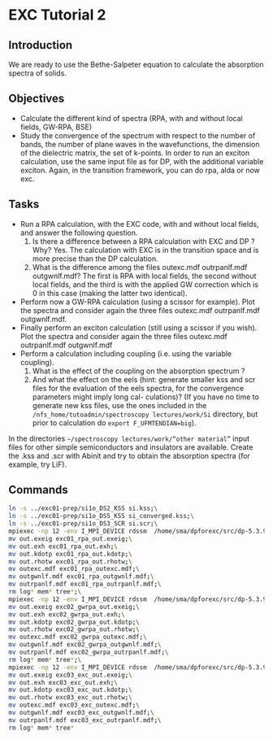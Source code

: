 EXC Tutorial 2
======================

Introduction
--------------

We are ready to use the Bethe-Salpeter equation to calculate the absorption spectra of solids.

Objectives
-------------

* Calculate the different kind of spectra (RPA, with and without local fields, GW-RPA, BSE)
* Study the convergence of the spectrum with respect to the number of bands, the number of plane waves in the wavefunctions, the dimension of the dielectric matrix, the set of k-points.
    In order to run an exciton calculation, use the same input file as for DP, with the additional variable exciton. Again, in the transition framework, you can do rpa, alda or now exc.

Tasks
-----------------

* Run a RPA calculation, with the EXC code, with and without local fields, and answer the following question.
    1. Is there a difference between a RPA calculation with EXC and DP ? Why?
        Yes. The calculation with EXC is in the transition space and is more precise than the DP calculation.
    2. What is the difference among the files outexc.mdf outrpanlf.mdf outgwnlf.mdf?
        The first is RPA with local fields, the second without local fields, and the third is with the applied GW correction which is 0 in this case (making the latter two identical).
* Perform now a GW-RPA calculation (using a scissor for example). Plot the spectra and consider again the three files outexc.mdf outrpanlf.mdf outgwnlf.mdf.
* Finally perform an exciton calculation (still using a scissor if you wish). Plot the spectra and consider again the three files outexc.mdf outrpanlf.mdf outgwnlf.mdf
* Perform a calculation including coupling (i.e. using the variable coupling).
    1. What is the effect of the coupling on the absorption spectrum ?
    2. And what the effect on the eels (hint: generate smaller kss and scr files for the evaluation of the eels spectra, for the convergence parameters might imply long cal- culations)? (If you have no time to generate new kss files, use the ones included in the `/nfs_home/tutoadmin/spectroscopy lectures/work/Si` directory, but prior to calculation do `export F_UFMTENDIAN=big`).

In the directories `∼/spectroscopy lectures/work/“other material”` input files for other simple semiconductors and insulators are available. Create the .kss and .scr with Abinit and try to obtain the absorption spectra (for example, try LiF).

Commands
--------------------
```bash
ln -s ../exc01-prep/si1o_DS2_KSS si.kss;\
ln -s ../exc01-prep/si1o_DS5_KSS si_converged.kss;\
ln -s ../exc01-prep/si1o_DS3_SCR si.scr;\
mpiexec -np 12 -env I_MPI_DEVICE rdssm  /home/sma/dpforexc/src/dp-5.3.99-mpi -i exc01_rpa.in -k si_converged.kss > exc01_rpa.log;\
mv out.exeig exc01_rpa_out.exeig;\
mv out.exh exc01_rpa_out.exh;\
mv out.kdotp exc01_rpa_out.kdotp;\
mv out.rhotw exc01_rpa_out.rhotw;\
mv outexc.mdf exc01_rpa_outexc.mdf;\
mv outgwnlf.mdf exc01_rpa_outgwnlf.mdf;\
mv outrpanlf.mdf exc01_rpa_outrpanlf.mdf;\
rm log* mem* tree*;\
mpiexec -np 12 -env I_MPI_DEVICE rdssm  /home/sma/dpforexc/src/dp-5.3.99-mpi -i exc02_gwrpa.in -k si_converged.kss > exc02_gwrpa.log;\
mv out.exeig exc02_gwrpa_out.exeig;\
mv out.exh exc02_gwrpa_out.exh;\
mv out.kdotp exc02_gwrpa_out.kdotp;\
mv out.rhotw exc02_gwrpa_out.rhotw;\
mv outexc.mdf exc02_gwrpa_outexc.mdf;\
mv outgwnlf.mdf exc02_gwrpa_outgwnlf.mdf;\
mv outrpanlf.mdf exc02_gwrpa_outrpanlf.mdf;\
rm log* mem* tree*;\
mpiexec -np 12 -env I_MPI_DEVICE rdssm  /home/sma/dpforexc/src/dp-5.3.99-mpi -i exc03_exc.in -k si.kss -s si.scr > exc03_exc.log;\
mv out.exeig exc03_exc_out.exeig;\
mv out.exh exc03_exc_out.exh;\
mv out.kdotp exc03_exc_out.kdotp;\
mv out.rhotw exc03_exc_out.rhotw;\
mv outexc.mdf exc03_exc_outexc.mdf;\
mv outgwnlf.mdf exc03_exc_outgwnlf.mdf;\
mv outrpanlf.mdf exc03_exc_outrpanlf.mdf;\
rm log* mem* tree*
```
